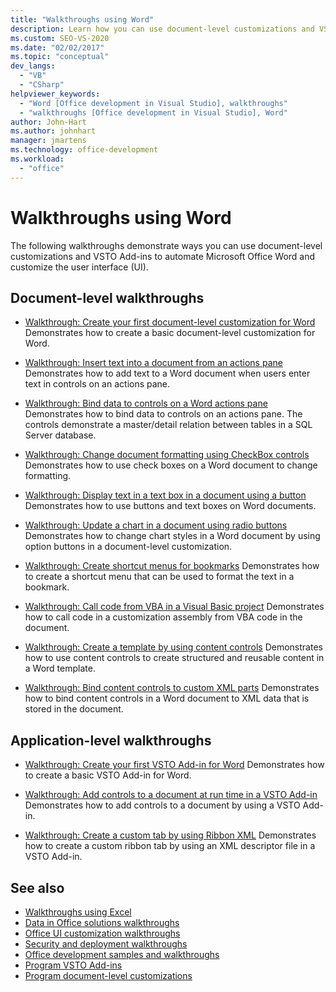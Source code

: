 ```yaml
---
title: "Walkthroughs using Word"
description: Learn how you can use document-level customizations and VSTO Add-ins to automate Microsoft Word and customize the user interface (UI).
ms.custom: SEO-VS-2020
ms.date: "02/02/2017"
ms.topic: "conceptual"
dev_langs:
  - "VB"
  - "CSharp"
helpviewer_keywords:
  - "Word [Office development in Visual Studio], walkthroughs"
  - "walkthroughs [Office development in Visual Studio], Word"
author: John-Hart
ms.author: johnhart
manager: jmartens
ms.technology: office-development
ms.workload:
  - "office"
---
```

# Walkthroughs using Word
  The following walkthroughs demonstrate ways you can use document-level customizations and VSTO Add-ins to automate Microsoft Office Word and customize the user interface (UI).

## Document-level walkthroughs
- [Walkthrough: Create your first document-level customization for Word](../vsto/walkthrough-creating-your-first-document-level-customization-for-word.md)
 Demonstrates how to create a basic document-level customization for Word.

- [Walkthrough: Insert text into a document from an actions pane](../vsto/walkthrough-inserting-text-into-a-document-from-an-actions-pane.md)
 Demonstrates how to add text to a Word document when users enter text in controls on an actions pane.

- [Walkthrough: Bind data to controls on a Word actions pane](../vsto/walkthrough-binding-data-to-controls-on-a-word-actions-pane.md)
 Demonstrates how to bind data to controls on an actions pane. The controls demonstrate a master/detail relation between tables in a SQL Server database.

- [Walkthrough: Change document formatting using CheckBox controls](../vsto/walkthrough-changing-document-formatting-using-checkbox-controls.md)
 Demonstrates how to use check boxes on a Word document to change formatting.

- [Walkthrough: Display text in a text box in a document using a button](../vsto/walkthrough-displaying-text-in-a-text-box-in-a-document-using-a-button.md)
 Demonstrates how to use buttons and text boxes on Word documents.

- [Walkthrough: Update a chart in a document using radio buttons](../vsto/walkthrough-updating-a-chart-in-a-document-using-radio-buttons.md)
 Demonstrates how to change chart styles in a Word document by using option buttons in a document-level customization.

- [Walkthrough: Create shortcut menus for bookmarks](../vsto/walkthrough-creating-shortcut-menus-for-bookmarks.md)
 Demonstrates how to create a shortcut menu that can be used to format the text in a bookmark.

- [Walkthrough: Call code from VBA in a Visual Basic project](../vsto/walkthrough-calling-code-from-vba-in-a-visual-basic-project.md)
 Demonstrates how to call code in a customization assembly from VBA code in the document.

- [Walkthrough: Create a template by using content controls](../vsto/walkthrough-creating-a-template-by-using-content-controls.md)
 Demonstrates how to use content controls to create structured and reusable content in a Word template.

- [Walkthrough: Bind content controls to custom XML parts](../vsto/walkthrough-binding-content-controls-to-custom-xml-parts.md)
 Demonstrates how to bind content controls in a Word document to XML data that is stored in the document.

## Application-level walkthroughs
- [Walkthrough: Create your first VSTO Add-in for Word](../vsto/walkthrough-creating-your-first-vsto-add-in-for-word.md)
 Demonstrates how to create a basic VSTO Add-in for Word.

- [Walkthrough: Add controls to a document at run time in a VSTO Add-in](../vsto/walkthrough-adding-controls-to-a-document-at-run-time-in-a-vsto-add-in.md)
 Demonstrates how to add controls to a document by using a VSTO Add-in.

- [Walkthrough: Create a custom tab by using Ribbon XML](../vsto/walkthrough-creating-a-custom-tab-by-using-ribbon-xml.md)
 Demonstrates how to create a custom ribbon tab by using an XML descriptor file in a VSTO Add-in.

## See also
- [Walkthroughs using Excel](../vsto/walkthroughs-using-excel.md)
- [Data in Office solutions walkthroughs](../vsto/data-in-office-solutions-walkthroughs.md)
- [Office UI customization walkthroughs](../vsto/office-ui-customization-walkthroughs.md)
- [Security and deployment walkthroughs](../vsto/security-and-deployment-walkthroughs.md)
- [Office development samples and walkthroughs](../vsto/office-development-samples-and-walkthroughs.md)
- [Program VSTO Add-ins](../vsto/programming-vsto-add-ins.md)
- [Program document-level customizations](../vsto/programming-document-level-customizations.md)
